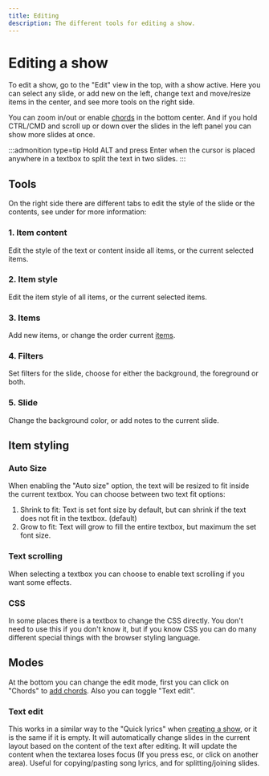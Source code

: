 ```yaml
---
title: Editing
description: The different tools for editing a show.
---
```


<script>
    import Key from '../../../lib/components/markdown/Key.svelte';
</script>

# Editing a show

To edit a show, go to the "Edit" view in the top, with a show active. Here you can select any slide, or add new on the left, change text and move/resize items in the center, and see more tools on the right side.

You can zoom in/out or enable [chords](./chords) in the bottom center. And if you hold <Key>CTRL/CMD</Key> and scroll up or down over the slides in the left panel you can show more slides at once.

:::admonition type=tip
Hold ALT and press Enter when the cursor is placed anywhere in a textbox to split the text in two slides.
:::

## Tools

On the right side there are different tabs to edit the style of the slide or the contents, see under for more information:

### 1. Item content

Edit the style of the text or content inside all items, or the current selected items.

### 2. Item style

Edit the item style of all items, or the current selected items.

### 3. Items

Add new items, or change the order current [items](items).

### 4. Filters

Set filters for the slide, choose for either the background, the foreground or both.

### 5. Slide

Change the background color, or add notes to the current slide.

## Item styling

### Auto Size

When enabling the "Auto size" option, the text will be resized to fit inside the current textbox. You can choose between two text fit options:

1. Shrink to fit: Text is set font size by default, but can shrink if the text does not fit in the textbox. (default)
2. Grow to fit: Text will grow to fill the entire textbox, but maximum the set font size.

### Text scrolling

When selecting a textbox you can choose to enable text scrolling if you want some effects.

### CSS

In some places there is a textbox to change the CSS directly. You don't need to use this if you don't know it, but if you know CSS you can do many different special things with the browser styling language.

## Modes

At the bottom you can change the edit mode, first you can click on "Chords" to [add chords](./chords). Also you can toggle "Text edit".

### Text edit

This works in a similar way to the "Quick lyrics" when [creating a show](./show#creating-a-show), or it is the same if it is empty. It will automatically change slides in the current layout based on the content of the text after editing. It will update the content when the textarea loses focus (If you press esc, or click on another area). Useful for copying/pasting song lyrics, and for splitting/joining slides.
